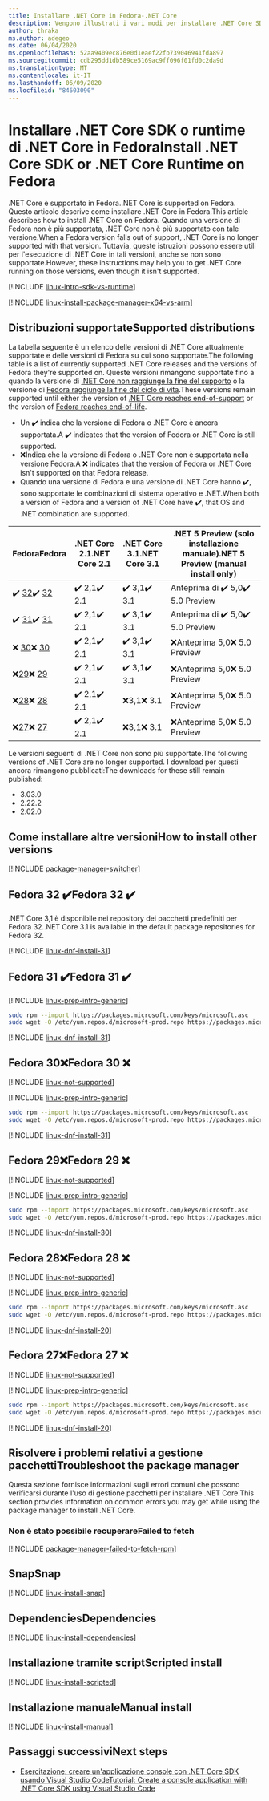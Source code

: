 ```yaml
---
title: Installare .NET Core in Fedora-.NET Core
description: Vengono illustrati i vari modi per installare .NET Core SDK e il runtime di .NET Core in Fedora.
author: thraka
ms.author: adegeo
ms.date: 06/04/2020
ms.openlocfilehash: 52aa9409ec876e0d1eaef22fb739046941fda897
ms.sourcegitcommit: cdb295dd1db589ce5169ac9ff096f01fd0c2da9d
ms.translationtype: MT
ms.contentlocale: it-IT
ms.lasthandoff: 06/09/2020
ms.locfileid: "84603090"
---
```

# <a name="install-net-core-sdk-or-net-core-runtime-on-fedora"></a><span data-ttu-id="ae110-103">Installare .NET Core SDK o runtime di .NET Core in Fedora</span><span class="sxs-lookup"><span data-stu-id="ae110-103">Install .NET Core SDK or .NET Core Runtime on Fedora</span></span>

<span data-ttu-id="ae110-104">.NET Core è supportato in Fedora.</span><span class="sxs-lookup"><span data-stu-id="ae110-104">.NET Core is supported on Fedora.</span></span> <span data-ttu-id="ae110-105">Questo articolo descrive come installare .NET Core in Fedora.</span><span class="sxs-lookup"><span data-stu-id="ae110-105">This article describes how to install .NET Core on Fedora.</span></span> <span data-ttu-id="ae110-106">Quando una versione di Fedora non è più supportata, .NET Core non è più supportato con tale versione.</span><span class="sxs-lookup"><span data-stu-id="ae110-106">When a Fedora version falls out of support, .NET Core is no longer supported with that version.</span></span> <span data-ttu-id="ae110-107">Tuttavia, queste istruzioni possono essere utili per l'esecuzione di .NET Core in tali versioni, anche se non sono supportate.</span><span class="sxs-lookup"><span data-stu-id="ae110-107">However, these instructions may help you to get .NET Core running on those versions, even though it isn't supported.</span></span>

[!INCLUDE [linux-intro-sdk-vs-runtime](includes/linux-intro-sdk-vs-runtime.md)]

[!INCLUDE [linux-install-package-manager-x64-vs-arm](includes/linux-install-package-manager-x64-vs-arm.md)]

## <a name="supported-distributions"></a><span data-ttu-id="ae110-108">Distribuzioni supportate</span><span class="sxs-lookup"><span data-stu-id="ae110-108">Supported distributions</span></span>

<span data-ttu-id="ae110-109">La tabella seguente è un elenco delle versioni di .NET Core attualmente supportate e delle versioni di Fedora su cui sono supportate.</span><span class="sxs-lookup"><span data-stu-id="ae110-109">The following table is a list of currently supported .NET Core releases and the versions of Fedora they're supported on.</span></span> <span data-ttu-id="ae110-110">Queste versioni rimangono supportate fino a quando la versione di [.NET Core non raggiunge la fine del supporto](https://dotnet.microsoft.com/platform/support/policy/dotnet-core) o la versione di [Fedora raggiunge la fine del ciclo di vita](https://fedoraproject.org/wiki/End_of_life).</span><span class="sxs-lookup"><span data-stu-id="ae110-110">These versions remain supported until either the version of [.NET Core reaches end-of-support](https://dotnet.microsoft.com/platform/support/policy/dotnet-core) or the version of [Fedora reaches end-of-life](https://fedoraproject.org/wiki/End_of_life).</span></span>

- <span data-ttu-id="ae110-111">Un ✔️ indica che la versione di Fedora o .NET Core è ancora supportata.</span><span class="sxs-lookup"><span data-stu-id="ae110-111">A ✔️ indicates that the version of Fedora or .NET Core is still supported.</span></span>
- <span data-ttu-id="ae110-112">❌Indica che la versione di Fedora o .NET Core non è supportata nella versione Fedora.</span><span class="sxs-lookup"><span data-stu-id="ae110-112">A ❌ indicates that the version of Fedora or .NET Core isn't supported on that Fedora release.</span></span>
- <span data-ttu-id="ae110-113">Quando una versione di Fedora e una versione di .NET Core hanno ✔️, sono supportate le combinazioni di sistema operativo e .NET.</span><span class="sxs-lookup"><span data-stu-id="ae110-113">When both a version of Fedora and a version of .NET Core have ✔️, that OS and .NET combination are supported.</span></span>

| <span data-ttu-id="ae110-114">Fedora</span><span class="sxs-lookup"><span data-stu-id="ae110-114">Fedora</span></span>                   | <span data-ttu-id="ae110-115">.NET Core 2.1</span><span class="sxs-lookup"><span data-stu-id="ae110-115">.NET Core 2.1</span></span> | <span data-ttu-id="ae110-116">.NET Core 3.1</span><span class="sxs-lookup"><span data-stu-id="ae110-116">.NET Core 3.1</span></span> | <span data-ttu-id="ae110-117">.NET 5 Preview (solo installazione manuale)</span><span class="sxs-lookup"><span data-stu-id="ae110-117">.NET 5 Preview (manual install only)</span></span> |
|--------------------------|---------------|---------------|----------------|
| <span data-ttu-id="ae110-118">✔️ [32](linux-fedora.md#fedora-32-)</span><span class="sxs-lookup"><span data-stu-id="ae110-118">✔️ [32](linux-fedora.md#fedora-32-)</span></span> | <span data-ttu-id="ae110-119">✔️ 2,1</span><span class="sxs-lookup"><span data-stu-id="ae110-119">✔️ 2.1</span></span>        | <span data-ttu-id="ae110-120">✔️ 3,1</span><span class="sxs-lookup"><span data-stu-id="ae110-120">✔️ 3.1</span></span>        | <span data-ttu-id="ae110-121">Anteprima di ✔️ 5,0</span><span class="sxs-lookup"><span data-stu-id="ae110-121">✔️ 5.0 Preview</span></span> |
| <span data-ttu-id="ae110-122">✔️ [31](linux-fedora.md#fedora-31-)</span><span class="sxs-lookup"><span data-stu-id="ae110-122">✔️ [31](linux-fedora.md#fedora-31-)</span></span> | <span data-ttu-id="ae110-123">✔️ 2,1</span><span class="sxs-lookup"><span data-stu-id="ae110-123">✔️ 2.1</span></span>        | <span data-ttu-id="ae110-124">✔️ 3,1</span><span class="sxs-lookup"><span data-stu-id="ae110-124">✔️ 3.1</span></span>        | <span data-ttu-id="ae110-125">Anteprima di ✔️ 5,0</span><span class="sxs-lookup"><span data-stu-id="ae110-125">✔️ 5.0 Preview</span></span> |
| <span data-ttu-id="ae110-126">❌ [30](linux-fedora.md#fedora-30-)</span><span class="sxs-lookup"><span data-stu-id="ae110-126">❌ [30](linux-fedora.md#fedora-30-)</span></span> | <span data-ttu-id="ae110-127">✔️ 2,1</span><span class="sxs-lookup"><span data-stu-id="ae110-127">✔️ 2.1</span></span>        | <span data-ttu-id="ae110-128">✔️ 3,1</span><span class="sxs-lookup"><span data-stu-id="ae110-128">✔️ 3.1</span></span>        | <span data-ttu-id="ae110-129">❌Anteprima 5,0</span><span class="sxs-lookup"><span data-stu-id="ae110-129">❌ 5.0 Preview</span></span> |
| <span data-ttu-id="ae110-130">❌[29](linux-fedora.md#fedora-29-)</span><span class="sxs-lookup"><span data-stu-id="ae110-130">❌ [29](linux-fedora.md#fedora-29-)</span></span> | <span data-ttu-id="ae110-131">✔️ 2,1</span><span class="sxs-lookup"><span data-stu-id="ae110-131">✔️ 2.1</span></span>        | <span data-ttu-id="ae110-132">✔️ 3,1</span><span class="sxs-lookup"><span data-stu-id="ae110-132">✔️ 3.1</span></span>        | <span data-ttu-id="ae110-133">❌Anteprima 5,0</span><span class="sxs-lookup"><span data-stu-id="ae110-133">❌ 5.0 Preview</span></span> |
| <span data-ttu-id="ae110-134">❌[28](linux-fedora.md#fedora-28-)</span><span class="sxs-lookup"><span data-stu-id="ae110-134">❌ [28](linux-fedora.md#fedora-28-)</span></span> | <span data-ttu-id="ae110-135">✔️ 2,1</span><span class="sxs-lookup"><span data-stu-id="ae110-135">✔️ 2.1</span></span>        | <span data-ttu-id="ae110-136">❌3,1</span><span class="sxs-lookup"><span data-stu-id="ae110-136">❌ 3.1</span></span>        | <span data-ttu-id="ae110-137">❌Anteprima 5,0</span><span class="sxs-lookup"><span data-stu-id="ae110-137">❌ 5.0 Preview</span></span> |
| <span data-ttu-id="ae110-138">❌[27](linux-fedora.md#fedora-27-)</span><span class="sxs-lookup"><span data-stu-id="ae110-138">❌ [27](linux-fedora.md#fedora-27-)</span></span> | <span data-ttu-id="ae110-139">✔️ 2,1</span><span class="sxs-lookup"><span data-stu-id="ae110-139">✔️ 2.1</span></span>        | <span data-ttu-id="ae110-140">❌3,1</span><span class="sxs-lookup"><span data-stu-id="ae110-140">❌ 3.1</span></span>        | <span data-ttu-id="ae110-141">❌Anteprima 5,0</span><span class="sxs-lookup"><span data-stu-id="ae110-141">❌ 5.0 Preview</span></span> |

<span data-ttu-id="ae110-142">Le versioni seguenti di .NET Core non sono più supportate.</span><span class="sxs-lookup"><span data-stu-id="ae110-142">The following versions of .NET Core are no longer supported.</span></span> <span data-ttu-id="ae110-143">I download per questi ancora rimangono pubblicati:</span><span class="sxs-lookup"><span data-stu-id="ae110-143">The downloads for these still remain published:</span></span>

- <span data-ttu-id="ae110-144">3.0</span><span class="sxs-lookup"><span data-stu-id="ae110-144">3.0</span></span>
- <span data-ttu-id="ae110-145">2.2</span><span class="sxs-lookup"><span data-stu-id="ae110-145">2.2</span></span>
- <span data-ttu-id="ae110-146">2.0</span><span class="sxs-lookup"><span data-stu-id="ae110-146">2.0</span></span>

## <a name="how-to-install-other-versions"></a><span data-ttu-id="ae110-147">Come installare altre versioni</span><span class="sxs-lookup"><span data-stu-id="ae110-147">How to install other versions</span></span>

[!INCLUDE [package-manager-switcher](./includes/package-manager-heading-hack-pkgname.md)]

## <a name="fedora-32-"></a><span data-ttu-id="ae110-148">Fedora 32 ✔️</span><span class="sxs-lookup"><span data-stu-id="ae110-148">Fedora 32 ✔️</span></span>

<span data-ttu-id="ae110-149">.NET Core 3,1 è disponibile nei repository dei pacchetti predefiniti per Fedora 32.</span><span class="sxs-lookup"><span data-stu-id="ae110-149">.NET Core 3.1 is available in the default package repositories for Fedora 32.</span></span>

[!INCLUDE [linux-dnf-install-31](includes/linux-install-31-dnf.md)]

## <a name="fedora-31-"></a><span data-ttu-id="ae110-150">Fedora 31 ✔️</span><span class="sxs-lookup"><span data-stu-id="ae110-150">Fedora 31 ✔️</span></span>

[!INCLUDE [linux-prep-intro-generic](includes/linux-prep-intro-generic.md)]

```bash
sudo rpm --import https://packages.microsoft.com/keys/microsoft.asc
sudo wget -O /etc/yum.repos.d/microsoft-prod.repo https://packages.microsoft.com/config/fedora/31/prod.repo
```

[!INCLUDE [linux-dnf-install-31](includes/linux-install-31-dnf.md)]

## <a name="fedora-30-"></a><span data-ttu-id="ae110-151">Fedora 30❌</span><span class="sxs-lookup"><span data-stu-id="ae110-151">Fedora 30 ❌</span></span>

[!INCLUDE [linux-not-supported](includes/linux-not-supported-fedora.md)]

[!INCLUDE [linux-prep-intro-generic](includes/linux-prep-intro-generic.md)]

```bash
sudo rpm --import https://packages.microsoft.com/keys/microsoft.asc
sudo wget -O /etc/yum.repos.d/microsoft-prod.repo https://packages.microsoft.com/config/fedora/30/prod.repo
```

[!INCLUDE [linux-dnf-install-31](includes/linux-install-31-dnf.md)]

## <a name="fedora-29-"></a><span data-ttu-id="ae110-152">Fedora 29❌</span><span class="sxs-lookup"><span data-stu-id="ae110-152">Fedora 29 ❌</span></span>

[!INCLUDE [linux-not-supported](includes/linux-not-supported-fedora.md)]

[!INCLUDE [linux-prep-intro-generic](includes/linux-prep-intro-generic.md)]

```bash
sudo rpm --import https://packages.microsoft.com/keys/microsoft.asc
sudo wget -O /etc/yum.repos.d/microsoft-prod.repo https://packages.microsoft.com/config/fedora/29/prod.repo
```

[!INCLUDE [linux-dnf-install-30](includes/linux-install-30-dnf.md)]

## <a name="fedora-28-"></a><span data-ttu-id="ae110-153">Fedora 28❌</span><span class="sxs-lookup"><span data-stu-id="ae110-153">Fedora 28 ❌</span></span>

[!INCLUDE [linux-not-supported](includes/linux-not-supported-fedora.md)]

[!INCLUDE [linux-prep-intro-generic](includes/linux-prep-intro-generic.md)]

```bash
sudo rpm --import https://packages.microsoft.com/keys/microsoft.asc
sudo wget -O /etc/yum.repos.d/microsoft-prod.repo https://packages.microsoft.com/config/fedora/28/prod.repo
```

[!INCLUDE [linux-dnf-install-20](includes/linux-install-20-dnf.md)]

## <a name="fedora-27-"></a><span data-ttu-id="ae110-154">Fedora 27❌</span><span class="sxs-lookup"><span data-stu-id="ae110-154">Fedora 27 ❌</span></span>

[!INCLUDE [linux-not-supported](includes/linux-not-supported-fedora.md)]

[!INCLUDE [linux-prep-intro-generic](includes/linux-prep-intro-generic.md)]

```bash
sudo rpm --import https://packages.microsoft.com/keys/microsoft.asc
sudo wget -O /etc/yum.repos.d/microsoft-prod.repo https://packages.microsoft.com/config/fedora/27/prod.repo
```

[!INCLUDE [linux-dnf-install-20](includes/linux-install-20-dnf.md)]

## <a name="troubleshoot-the-package-manager"></a><span data-ttu-id="ae110-155">Risolvere i problemi relativi a gestione pacchetti</span><span class="sxs-lookup"><span data-stu-id="ae110-155">Troubleshoot the package manager</span></span>

<span data-ttu-id="ae110-156">Questa sezione fornisce informazioni sugli errori comuni che possono verificarsi durante l'uso di gestione pacchetti per installare .NET Core.</span><span class="sxs-lookup"><span data-stu-id="ae110-156">This section provides information on common errors you may get while using the package manager to install .NET Core.</span></span>

### <a name="failed-to-fetch"></a><span data-ttu-id="ae110-157">Non è stato possibile recuperare</span><span class="sxs-lookup"><span data-stu-id="ae110-157">Failed to fetch</span></span>

[!INCLUDE [package-manager-failed-to-fetch-rpm](includes/package-manager-failed-to-fetch-rpm.md)]

## <a name="snap"></a><span data-ttu-id="ae110-158">Snap</span><span class="sxs-lookup"><span data-stu-id="ae110-158">Snap</span></span>

[!INCLUDE [linux-install-snap](includes/linux-install-snap.md)]

## <a name="dependencies"></a><span data-ttu-id="ae110-159">Dependencies</span><span class="sxs-lookup"><span data-stu-id="ae110-159">Dependencies</span></span>

[!INCLUDE [linux-install-dependencies](includes/linux-install-dependencies.md)]

## <a name="scripted-install"></a><span data-ttu-id="ae110-160">Installazione tramite script</span><span class="sxs-lookup"><span data-stu-id="ae110-160">Scripted install</span></span>

[!INCLUDE [linux-install-scripted](includes/linux-install-scripted.md)]

## <a name="manual-install"></a><span data-ttu-id="ae110-161">Installazione manuale</span><span class="sxs-lookup"><span data-stu-id="ae110-161">Manual install</span></span>

[!INCLUDE [linux-install-manual](includes/linux-install-manual.md)]

## <a name="next-steps"></a><span data-ttu-id="ae110-162">Passaggi successivi</span><span class="sxs-lookup"><span data-stu-id="ae110-162">Next steps</span></span>

- [<span data-ttu-id="ae110-163">Esercitazione: creare un'applicazione console con .NET Core SDK usando Visual Studio Code</span><span class="sxs-lookup"><span data-stu-id="ae110-163">Tutorial: Create a console application with .NET Core SDK using Visual Studio Code</span></span>](../tutorials/with-visual-studio-code.md)
